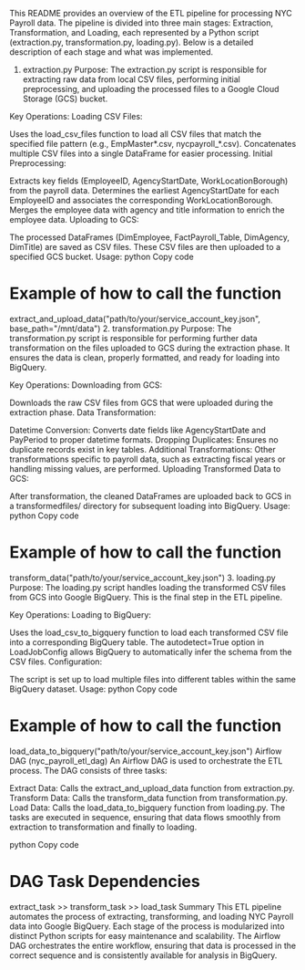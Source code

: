 This README provides an overview of the ETL pipeline for processing NYC Payroll data. The pipeline is divided into three main stages: Extraction, Transformation, and Loading, each represented by a Python script (extraction.py, transformation.py, loading.py). Below is a detailed description of each stage and what was implemented.

1. extraction.py
Purpose:
The extraction.py script is responsible for extracting raw data from local CSV files, performing initial preprocessing, and uploading the processed files to a Google Cloud Storage (GCS) bucket.

Key Operations:
Loading CSV Files:

Uses the load_csv_files function to load all CSV files that match the specified file pattern (e.g., EmpMaster*.csv, nycpayroll_*.csv).
Concatenates multiple CSV files into a single DataFrame for easier processing.
Initial Preprocessing:

Extracts key fields (EmployeeID, AgencyStartDate, WorkLocationBorough) from the payroll data.
Determines the earliest AgencyStartDate for each EmployeeID and associates the corresponding WorkLocationBorough.
Merges the employee data with agency and title information to enrich the employee data.
Uploading to GCS:

The processed DataFrames (DimEmployee, FactPayroll_Table, DimAgency, DimTitle) are saved as CSV files.
These CSV files are then uploaded to a specified GCS bucket.
Usage:
python
Copy code
# Example of how to call the function
extract_and_upload_data("path/to/your/service_account_key.json", base_path="/mnt/data")
2. transformation.py
Purpose:
The transformation.py script is responsible for performing further data transformation on the files uploaded to GCS during the extraction phase. It ensures the data is clean, properly formatted, and ready for loading into BigQuery.

Key Operations:
Downloading from GCS:

Downloads the raw CSV files from GCS that were uploaded during the extraction phase.
Data Transformation:

Datetime Conversion: Converts date fields like AgencyStartDate and PayPeriod to proper datetime formats.
Dropping Duplicates: Ensures no duplicate records exist in key tables.
Additional Transformations: Other transformations specific to payroll data, such as extracting fiscal years or handling missing values, are performed.
Uploading Transformed Data to GCS:

After transformation, the cleaned DataFrames are uploaded back to GCS in a transformedfiles/ directory for subsequent loading into BigQuery.
Usage:
python
Copy code
# Example of how to call the function
transform_data("path/to/your/service_account_key.json")
3. loading.py
Purpose:
The loading.py script handles loading the transformed CSV files from GCS into Google BigQuery. This is the final step in the ETL pipeline.

Key Operations:
Loading to BigQuery:

Uses the load_csv_to_bigquery function to load each transformed CSV file into a corresponding BigQuery table.
The autodetect=True option in LoadJobConfig allows BigQuery to automatically infer the schema from the CSV files.
Configuration:

The script is set up to load multiple files into different tables within the same BigQuery dataset.
Usage:
python
Copy code
# Example of how to call the function
load_data_to_bigquery("path/to/your/service_account_key.json")
Airflow DAG (nyc_payroll_etl_dag)
An Airflow DAG is used to orchestrate the ETL process. The DAG consists of three tasks:

Extract Data: Calls the extract_and_upload_data function from extraction.py.
Transform Data: Calls the transform_data function from transformation.py.
Load Data: Calls the load_data_to_bigquery function from loading.py.
The tasks are executed in sequence, ensuring that data flows smoothly from extraction to transformation and finally to loading.

python
Copy code
# DAG Task Dependencies
extract_task >> transform_task >> load_task
Summary
This ETL pipeline automates the process of extracting, transforming, and loading NYC Payroll data into Google BigQuery. Each stage of the process is modularized into distinct Python scripts for easy maintenance and scalability. The Airflow DAG orchestrates the entire workflow, ensuring that data is processed in the correct sequence and is consistently available for analysis in BigQuery.